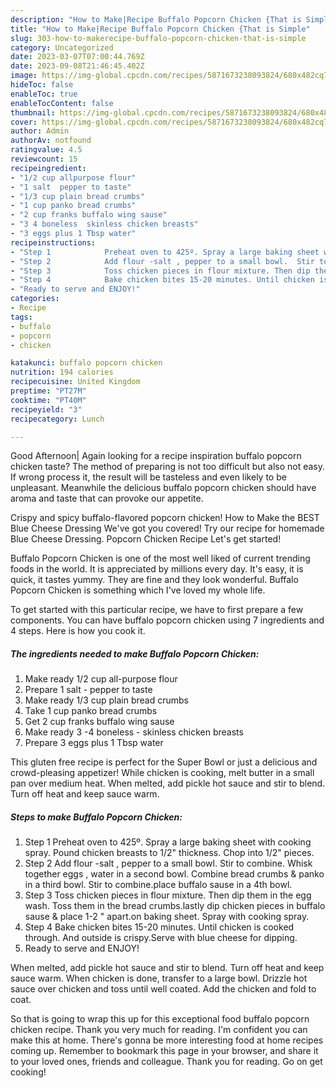 ```yaml
---
description: "How to Make|Recipe Buffalo Popcorn Chicken {That is Simple"
title: "How to Make|Recipe Buffalo Popcorn Chicken {That is Simple"
slug: 303-how-to-makerecipe-buffalo-popcorn-chicken-that-is-simple
category: Uncategorized
date: 2023-03-07T07:00:44.769Z
date: 2023-09-08T21:46:45.402Z
image: https://img-global.cpcdn.com/recipes/5871673238093824/680x482cq70/buffalo-popcorn-chicken-recipe-main-photo.jpg
hideToc: false
enableToc: true
enableTocContent: false
thumbnail: https://img-global.cpcdn.com/recipes/5871673238093824/680x482cq70/buffalo-popcorn-chicken-recipe-main-photo.jpg
cover: https://img-global.cpcdn.com/recipes/5871673238093824/680x482cq70/buffalo-popcorn-chicken-recipe-main-photo.jpg
author: Admin
authorAv: notfound
ratingvalue: 4.5
reviewcount: 15
recipeingredient:
- "1/2 cup allpurpose flour"
- "1 salt  pepper to taste"
- "1/3 cup plain bread crumbs"
- "1 cup panko bread crumbs"
- "2 cup franks buffalo wing sause"
- "3 4 boneless  skinless chicken breasts"
- "3 eggs plus 1 Tbsp water"
recipeinstructions:
- "Step 1            Preheat oven to 425º. Spray a large baking sheet with cooking spray. Pound chicken breasts to 1/2&#34; thickness.  Chop into 1/2&#34; pieces."
- "Step 2            Add flour -salt , pepper to a small bowl.  Stir to combine.  Whisk together eggs , water in a second bowl.  Combine bread crumbs &amp; panko in a third bowl. Stir to combine.place buffalo sause in a 4th bowl."
- "Step 3            Toss chicken pieces in flour mixture. Then dip them in the egg wash. Toss them in the bread crumbs.lastly dip chicken pieces in buffalo sause &amp; place 1-2 &#34; apart.on baking sheet. Spray with cooking spray."
- "Step 4            Bake chicken bites 15-20 minutes. Until chicken is cooked through. And outside is crispy.Serve with blue cheese for dipping."
- "Ready to serve and ENJOY!"
categories:
- Recipe
tags:
- buffalo
- popcorn
- chicken

katakunci: buffalo popcorn chicken 
nutrition: 194 calories
recipecuisine: United Kingdom
preptime: "PT27M"
cooktime: "PT40M"
recipeyield: "3"
recipecategory: Lunch

---
```



Good Afternoon| Again looking for a recipe inspiration buffalo popcorn chicken taste? The method of preparing is not too difficult but also not easy. If wrong process it, the result will be tasteless and even likely to be unpleasant. Meanwhile the delicious buffalo popcorn chicken should have aroma and taste that can provoke our appetite.





Crispy and spicy buffalo-flavored popcorn chicken! How to Make the BEST Blue Cheese Dressing We&#39;ve got you covered! Try our recipe for homemade Blue Cheese Dressing. Popcorn Chicken Recipe Let&#39;s get started!

Buffalo Popcorn Chicken is one of the most well liked of current trending foods in the world. It is appreciated by millions every day. It's easy, it is quick, it tastes yummy. They are fine and they look wonderful. Buffalo Popcorn Chicken is something which I've loved my whole life.


To get started with this particular recipe, we have to first prepare a few components. You can have buffalo popcorn chicken using 7 ingredients and 4 steps. Here is how you cook it.

<!--inarticleads1-->

##### The ingredients needed to make Buffalo Popcorn Chicken:

1. Make ready 1/2 cup all-purpose flour
1. Prepare 1 salt - pepper to taste
1. Make ready 1/3 cup plain bread crumbs
1. Take 1 cup panko bread crumbs
1. Get 2 cup franks buffalo wing sause
1. Make ready 3 -4 boneless - skinless chicken breasts
1. Prepare 3 eggs plus 1 Tbsp water


This gluten free recipe is perfect for the Super Bowl or just a delicious and crowd-pleasing appetizer! While chicken is cooking, melt butter in a small pan over medium heat. When melted, add pickle hot sauce and stir to blend. Turn off heat and keep sauce warm. 

<!--inarticleads2-->

##### Steps to make Buffalo Popcorn Chicken:

1. Step 1            Preheat oven to 425º. Spray a large baking sheet with cooking spray. Pound chicken breasts to 1/2&#34; thickness.  Chop into 1/2&#34; pieces.
1. Step 2            Add flour -salt , pepper to a small bowl.  Stir to combine.  Whisk together eggs , water in a second bowl.  Combine bread crumbs &amp; panko in a third bowl. Stir to combine.place buffalo sause in a 4th bowl.
1. Step 3            Toss chicken pieces in flour mixture. Then dip them in the egg wash. Toss them in the bread crumbs.lastly dip chicken pieces in buffalo sause &amp; place 1-2 &#34; apart.on baking sheet. Spray with cooking spray.
1. Step 4            Bake chicken bites 15-20 minutes. Until chicken is cooked through. And outside is crispy.Serve with blue cheese for dipping.
1. Ready to serve and ENJOY!

When melted, add pickle hot sauce and stir to blend. Turn off heat and keep sauce warm. When chicken is done, transfer to a large bowl. Drizzle hot sauce over chicken and toss until well coated. Add the chicken and fold to coat. 

So that is going to wrap this up for this exceptional food buffalo popcorn chicken recipe. Thank you very much for reading. I'm confident you can make this at home. There's gonna be more interesting food at home recipes coming up. Remember to bookmark this page in your browser, and share it to your loved ones, friends and colleague. Thank you for reading. Go on get cooking!
